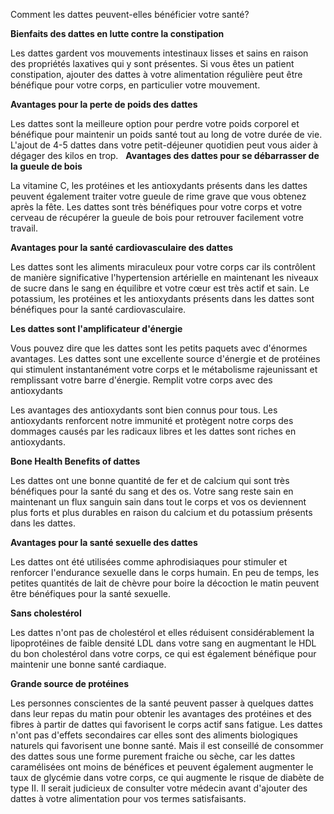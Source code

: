 Comment les dattes peuvent-elles bénéficier votre santé?

**Bienfaits des dattes en lutte contre la constipation**

Les dattes gardent vos mouvements intestinaux lisses et sains en raison des propriétés laxatives qui y sont présentes. Si vous êtes un patient constipation, ajouter des dattes à votre alimentation régulière peut être bénéfique pour votre corps, en particulier votre mouvement.

**Avantages pour la perte de poids des dattes**

Les dattes sont la meilleure option pour perdre votre poids corporel et bénéfique pour maintenir un poids santé tout au long de votre durée de vie. L'ajout de 4-5 dattes dans votre petit-déjeuner quotidien peut vous aider à dégager des kilos en trop.
 
**Avantages des dattes pour se débarrasser de la gueule de bois**

La vitamine C, les protéines et les antioxydants présents dans les dattes peuvent également traiter votre gueule de rime grave que vous obtenez après la fête. Les dattes sont très bénéfiques pour votre corps et votre cerveau de récupérer la gueule de bois pour retrouver facilement votre travail.

**Avantages pour la santé cardiovasculaire des dattes**

Les dattes sont les aliments miraculeux pour votre corps car ils contrôlent de manière significative l'hypertension artérielle en maintenant les niveaux de sucre dans le sang en équilibre et votre cœur est très actif et sain. Le potassium, les protéines et les antioxydants présents dans les dattes sont bénéfiques pour la santé cardiovasculaire.

**Les dattes sont l'amplificateur d'énergie**

Vous pouvez dire que les dattes sont les petits paquets avec d'énormes avantages. Les dattes sont une excellente source d'énergie et de protéines qui stimulent instantanément votre corps et le métabolisme rajeunissant et remplissant votre barre d'énergie.
Remplit votre corps avec des antioxydants

Les avantages des antioxydants sont bien connus pour tous. Les antioxydants renforcent notre immunité et protègent notre corps des dommages causés par les radicaux libres et les dattes sont riches en antioxydants.

**Bone Health Benefits of dattes**

Les dattes ont une bonne quantité de fer et de calcium qui sont très bénéfiques pour la santé du sang et des os. Votre sang reste sain en maintenant un flux sanguin sain dans tout le corps et vos os deviennent plus forts et plus durables en raison du calcium et du potassium présents dans les dattes.

**Avantages pour la santé sexuelle des dattes**

Les dattes ont été utilisées comme aphrodisiaques pour stimuler et renforcer l'endurance sexuelle dans le corps humain. En peu de temps, les petites quantités de lait de chèvre pour boire la décoction le matin peuvent être bénéfiques pour la santé sexuelle.

**Sans cholestérol**

Les dattes n'ont pas de cholestérol et elles réduisent considérablement la lipoprotéines de faible densité LDL dans votre sang en augmentant le HDL du bon cholestérol dans votre corps, ce qui est également bénéfique pour maintenir une bonne santé cardiaque.

**Grande source de protéines**

Les personnes conscientes de la santé peuvent passer à quelques dattes dans leur repas du matin pour obtenir les avantages des protéines et des fibres à partir de dattes qui favorisent le corps actif sans fatigue.
Les dattes n'ont pas d'effets secondaires car elles sont des aliments biologiques naturels qui favorisent une bonne santé. Mais il est conseillé de consommer des dattes sous une forme purement fraiche ou sèche, car les dattes caramélisées ont moins de bénéfices et peuvent également augmenter le taux de glycémie dans votre corps, ce qui augmente le risque de diabète de type II. Il serait judicieux de consulter votre médecin avant d'ajouter des dattes à votre alimentation pour vos termes satisfaisants.
